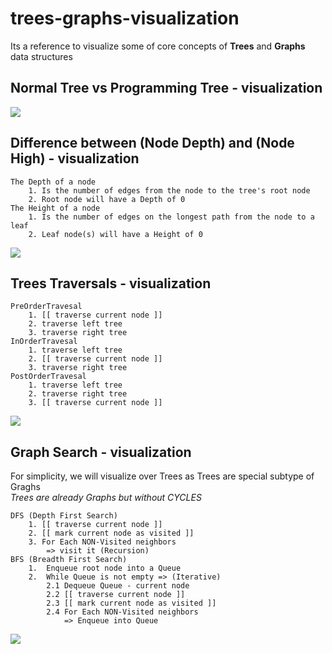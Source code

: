 # trees-graphs-visualization
Its a reference to visualize some of core concepts of **Trees** and **Graphs** data structures  



## Normal Tree vs Programming Tree - visualization  
<img src="https://github.com/ahmednabil88/trees-graphs-visualization/blob/master/Trees%20-%20Normal%20Tree%20vs%20Programming%20Tree/Normal%20Tree%20vs%20Programming%20Tree.gif" >  

## Difference between (Node Depth) and (Node High) - visualization  
	The Depth of a node
		1. Is the number of edges from the node to the tree's root node
		2. Root node will have a Depth of 0
	The Height of a node
		1. Is the number of edges on the longest path from the node to a leaf
		2. Leaf node(s) will have a Height of 0
		
<img src="https://github.com/ahmednabil88/trees-graphs-visualization/blob/master/Trees%20-%20Node%20Depth%20vs%20Node%20High/Trees%20-%20Node%20Depth%20vs%20Node%20High.gif" >  


## Trees Traversals - visualization  
	PreOrderTravesal
		1. [[ traverse current node ]]
		2. traverse left tree
		3. traverse right tree
	InOrderTravesal
		1. traverse left tree
		2. [[ traverse current node ]]
		3. traverse right tree
	PostOrderTravesal
		1. traverse left tree
		2. traverse right tree
		3. [[ traverse current node ]]

<img src="https://github.com/ahmednabil88/trees-graphs-visualize/blob/master/Trees%20Traversals/Pre-In-Post%20Traversal.gif" >




## Graph Search - visualization  
For simplicity, we will visualize over Trees as Trees are special subtype of Graghs  
*Trees are already Graphs but without CYCLES*

	DFS (Depth First Search)
		1. [[ traverse current node ]]
		2. [[ mark current node as visited ]]
		3. For Each NON-Visited neighbors 
			=> visit it (Recursion)
	BFS (Breadth First Search)
		1.  Enqueue root node into a Queue
		2.  While Queue is not empty => (Iterative)
			2.1 Dequeue Queue - current node
			2.2 [[ traverse current node ]]
			2.3 [[ mark current node as visited ]]
			2.4 For Each NON-Visited neighbors 
				=> Enqueue into Queue

<img src="https://github.com/ahmednabil88/trees-graphs-visualization/blob/master/Graph%20Search/Graph%20Search.gif" >

